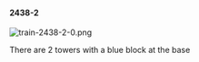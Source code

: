 #### 2438-2
![train-2438-2-0.png](https://github.com/lil-lab/nlvr/raw/master/nlvr/train/images/60/train-2438-2-0.png "train-2438-2-0.png")

There are 2 towers with a blue block at the base